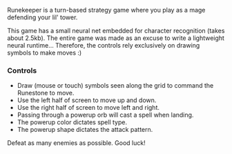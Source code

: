 Runekeeper is a turn-based strategy game where you play as a mage defending your lil' tower.

This game has a small neural net embedded for character recognition (takes about 2.5kb). The entire game was made as an excuse to write a lightweight neural runtime... Therefore, the controls rely exclusively on drawing symbols to make moves :)

### Controls
- Draw (mouse or touch) symbols seen along the grid to command the Runestone to move.
- Use the left half of screen to move up and down.
- Use the right half of screen to move left and right.
- Passing through a powerup orb will cast a spell when landing.
- The powerup color dictates spell type.
- The powerup shape dictates the attack pattern.

Defeat as many enemies as possible. Good luck!